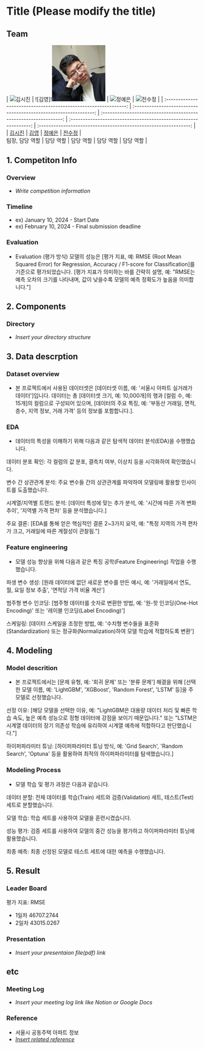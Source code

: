 # Title (Please modify the title)

## Team

| ![김시진](https://avatars.githubusercontent.com/u/156163982?v=4) | ![김영]!<img src="./project1/me.jpg" alt="내 사진" width="140px"> | ![정예은](https://avatars.githubusercontent.com/u/156163982?v=4) | ![전수정](https://avatars.githubusercontent.com/u/156163982?v=4) | 
| :--------------------------------------------------------------: | :--------------------------------------------------------------: | :--------------------------------------------------------------: | :--------------------------------------------------------------: | :--------------------------------------------------------------: |
|            [김시진](https://github.com/UpstageAILab)             |            [김영](https://github.com/kimyoung9689)             |            [정예은](https://github.com/UpstageAILab)             |            [전수정](https://github.com/UpstageAILab)             |            
                            팀장, 담당 역할                             |                            담당 역할                             |                            담당 역할                             |                            담당 역할                             |                            담당 역할                             |

## 1. Competiton Info

### Overview

- _Write competition information_

### Timeline

- ex) January 10, 2024 - Start Date
- ex) February 10, 2024 - Final submission deadline

### Evaluation

- Evaluation (평가 방식)
모델의 성능은 [평가 지표, 예: RMSE (Root Mean Squared Error) for Regression, Accuracy / F1-score for Classification]를 기준으로 평가되었습니다. [평가 지표가 의미하는 바를 간략히 설명, 예: "RMSE는 예측 오차의 크기를 나타내며, 값이 낮을수록 모델의 예측 정확도가 높음을 의미합니다."]

## 2. Components

### Directory

- _Insert your directory structure_

## 3. Data descrption

### Dataset overview

- 본 프로젝트에서 사용된 데이터셋은 [데이터셋 이름, 예: '서울시 아파트 실거래가 데이터']입니다. 데이터는 총 [데이터셋 크기, 예: 10,000개]의 행과 [컬럼 수, 예: 15개]의 컬럼으로 구성되어 있으며, [데이터의 주요 특징, 예: '부동산 거래일, 면적, 층수, 지역 정보, 거래 가격' 등의 정보를 포함합니다.].

### EDA

- 데이터의 특성을 이해하기 위해 다음과 같은 탐색적 데이터 분석(EDA)을 수행했습니다.

데이터 분포 확인: 각 컬럼의 값 분포, 결측치 여부, 이상치 등을 시각화하여 확인했습니다.

변수 간 상관관계 분석: 주요 변수들 간의 상관관계를 파악하여 모델링에 활용할 인사이트를 도출했습니다.

시계열/지역별 트렌드 분석: [데이터 특성에 맞는 추가 분석, 예: '시간에 따른 가격 변화 추이', '지역별 가격 편차' 등을 분석했습니다.]

주요 결론: [EDA를 통해 얻은 핵심적인 결론 2~3가지 요약, 예: "특정 지역의 가격 편차가 크고, 거래일에 따른 계절성이 관찰됨."]

### Feature engineering

- 모델 성능 향상을 위해 다음과 같은 특징 공학(Feature Engineering) 작업을 수행했습니다.

파생 변수 생성: [원래 데이터에 없던 새로운 변수를 만든 예시, 예: '거래일에서 연도, 월, 요일 정보 추출', '면적당 가격 비율 계산']

범주형 변수 인코딩: [범주형 데이터를 숫자로 변환한 방법, 예: '원-핫 인코딩(One-Hot Encoding)' 또는 '레이블 인코딩(Label Encoding)']

스케일링: [데이터 스케일을 조정한 방법, 예: '수치형 변수들을 표준화(Standardization) 또는 정규화(Normalization)하여 모델 학습에 적합하도록 변환']

## 4. Modeling

### Model descrition

- 본 프로젝트에서는 [문제 유형, 예: '회귀 문제' 또는 '분류 문제'] 해결을 위해 [선택한 모델 이름, 예: 'LightGBM', 'XGBoost', 'Random Forest', 'LSTM' 등]을 주 모델로 선정했습니다.

선정 이유: [해당 모델을 선택한 이유, 예: "LightGBM은 대용량 데이터 처리 및 빠른 학습 속도, 높은 예측 성능으로 정형 데이터에 강점을 보이기 때문입니다." 또는 "LSTM은 시계열 데이터의 장기 의존성 학습에 유리하여 시계열 예측에 적합하다고 판단했습니다."]

하이퍼파라미터 튜닝: [하이퍼파라미터 튜닝 방식, 예: 'Grid Search', 'Random Search', 'Optuna' 등을 활용하여 최적의 하이퍼파라미터를 탐색했습니다.]

### Modeling Process

- 모델 학습 및 평가 과정은 다음과 같습니다.

데이터 분할: 전체 데이터를 학습(Train) 세트와 검증(Validation) 세트, 테스트(Test) 세트로 분할했습니다.

모델 학습: 학습 세트를 사용하여 모델을 훈련시켰습니다.

성능 평가: 검증 세트를 사용하여 모델의 중간 성능을 평가하고 하이퍼파라미터 튜닝에 활용했습니다.

최종 예측: 최종 선정된 모델로 테스트 세트에 대한 예측을 수행했습니다.

## 5. Result

### Leader Board

평가 지표: RMSE
- 1일차 46707.2744
- 2일차 43015.0267

### Presentation

- _Insert your presentaion file(pdf) link_

## etc

### Meeting Log

- _Insert your meeting log link like Notion or Google Docs_

### Reference
- 서울시 공동주택 아파트 정보
- [_Insert related reference_](https://data.seoul.go.kr/dataList/OA-15818/S/1/datasetView.do)

